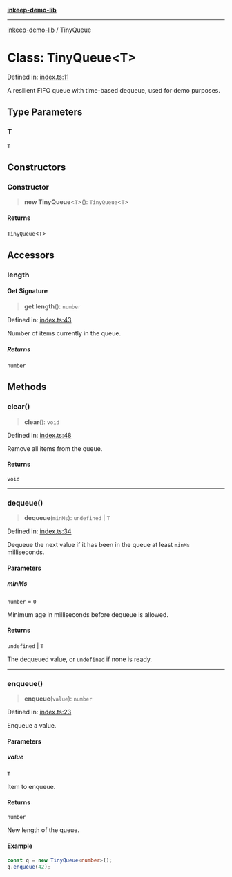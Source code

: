 [**inkeep-demo-lib**](../README.md)

***

[inkeep-demo-lib](../globals.md) / TinyQueue

# Class: TinyQueue\<T\>

Defined in: [index.ts:11](https://github.com/araujota/inkeep-demo-lib/blob/8045ed22acf532ebed8d31418c5f9a18d1adef5d/src/index.ts#L11)

A resilient FIFO queue with time-based dequeue, used for demo purposes.

## Type Parameters

### T

`T`

## Constructors

### Constructor

> **new TinyQueue**\<`T`\>(): `TinyQueue`\<`T`\>

#### Returns

`TinyQueue`\<`T`\>

## Accessors

### length

#### Get Signature

> **get** **length**(): `number`

Defined in: [index.ts:43](https://github.com/araujota/inkeep-demo-lib/blob/8045ed22acf532ebed8d31418c5f9a18d1adef5d/src/index.ts#L43)

Number of items currently in the queue.

##### Returns

`number`

## Methods

### clear()

> **clear**(): `void`

Defined in: [index.ts:48](https://github.com/araujota/inkeep-demo-lib/blob/8045ed22acf532ebed8d31418c5f9a18d1adef5d/src/index.ts#L48)

Remove all items from the queue.

#### Returns

`void`

***

### dequeue()

> **dequeue**(`minMs`): `undefined` \| `T`

Defined in: [index.ts:34](https://github.com/araujota/inkeep-demo-lib/blob/8045ed22acf532ebed8d31418c5f9a18d1adef5d/src/index.ts#L34)

Dequeue the next value if it has been in the queue at least `minMs` milliseconds.

#### Parameters

##### minMs

`number` = `0`

Minimum age in milliseconds before dequeue is allowed.

#### Returns

`undefined` \| `T`

The dequeued value, or `undefined` if none is ready.

***

### enqueue()

> **enqueue**(`value`): `number`

Defined in: [index.ts:23](https://github.com/araujota/inkeep-demo-lib/blob/8045ed22acf532ebed8d31418c5f9a18d1adef5d/src/index.ts#L23)

Enqueue a value.

#### Parameters

##### value

`T`

Item to enqueue.

#### Returns

`number`

New length of the queue.

#### Example

```ts
const q = new TinyQueue<number>();
q.enqueue(42);
```

